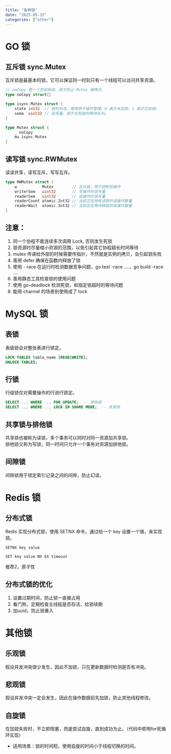 ```yaml
---
title: "各种锁"
date: "2025-05-15"
categories: ["other"]
---
```


# GO 锁

## 互斥锁 sync.Mutex
互斥锁是最基本的锁，它可以保证同一时刻只有一个线程可以访问共享资源。
```go
// noCopy 是一个空结构体，用于防止 Mutex 被拷贝。
type noCopy struct{}

type isync.Mutex struct {
    state int32  // 锁的状态，使用原子操作管理。0 表示未加锁，1 表示已加锁。
    sema  uint32 // 信号量，用于实现锁的等待队列。
}

type Mutex struct {
    _ noCopy
    mu isync.Mutex
}
```

## 读写锁 sync.RWMutex
读读共享，读写互斥，写写互斥。
```go
type RWMutex struct {
	w           Mutex        // 互斥锁，用于控制写操作
	writerSem   uint32       // 写操作的信号量
	readerSem   uint32       // 读操作的信号量
	readerCount atomic.Int32 // 当前正在持有读锁的读操作数量
	readerWait  atomic.Int32 // 当前正在等待释放的读操作数量
}
```

## 注意：
1. 同一个协程不能连续多次调用 Lock, 否则发生死锁
2. 锁资源时尽量缩小资源的范围，以免引起其它协程超长时间等待
3. mutex 传递给外部的时候需要传指针，不然就是实例的拷贝，会引起锁失败
4. 善用 defer 确保在函数内释放了锁
5. 使用 - race 在运行时检测数据竞争问题，go test -race ....，go build -race ....
6. 善用静态工具检查锁的使用问题
7. 使用 go-deadlock 检测死锁，和指定锁超时的等待问题
8. 能用 channel 的场景别使用成了 lock

# MySQL 锁

## 表锁
表级锁会对整张表进行锁定。
```sql
LOCK TABLES table_name [READ|WRITE];
UNLOCK TABLES;
```

## 行锁
行级锁仅对需要操作的行进行锁定。
```sql
SELECT ... WHERE ... FOR UPDATE;  -- 排他锁
SELECT ... WHERE ... LOCK IN SHARE MODE;  -- 共享锁
```

## 共享锁与排他锁
共享锁也被称为读锁，多个事务可以同时对同一资源加共享锁。<br>
排他锁又称为写锁，同一时间只允许一个事务对资源加排他锁。

## 间隙锁
间隙锁用于锁定索引记录之间的间隙，防止幻读。

# Redis 锁

## 分布式锁
Redis 实现分布式锁，使用 SETNX 命令，通过给一个 key 设置一个值，来实现锁。
```
SETNX key value
```
```
SET key value NX EX timeout
```
推荐2，原子性

## 分布式锁的优化
1. 设置过期时间，防止锁一直被占用
2. 看门狗，定期检查主线程是否存活，给锁续期
3. 加uuid，防止锁重入

# 其他锁

## 乐观锁
假设并发冲突很少发生，因此不加锁，只在更新数据时检测是否有冲突。

## 悲观锁
假设并发冲突一定会发生，因此在操作数据前先加锁，防止其他线程修改。

## 自旋锁
在加锁失败时，不立即阻塞，而是尝试自旋，直到成功为止。（代码中即用for死循环实现）
- 适用场景：锁的时间短，使用自旋的时间小于线程切换的时间。




